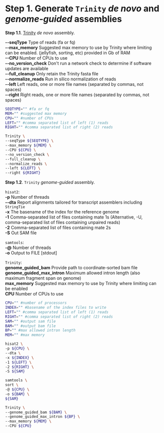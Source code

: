 # Step 1. Generate `Trinity` _de novo_ and _genome-guided_ assemblies

__Step 1.1__. [Trinity](https://github.com/trinityrnaseq/trinityrnaseq/wiki) _de novo_ assembly.

__--seqType__ Type of reads (fa or fq)  
__--max_memory__ Suggested max memory to use by Trinity where limiting can be enabled. (jellyfish, sorting, etc) provided in Gb of RAM  
__--CPU__ Number of CPUs to use  
__--no_version_check__ Don't run a network check to determine if software updates are available  
__--full_cleanup__ Only retain the Trinity fasta file  
__--normalize_reads__ Run in silico normalization of reads  
__--left__ Left reads, one or more file names (separated by commas, not spaces)  
__--right__ Right reads, one or more file names (separated by commas, not spaces)

```bash
SEQTYPE="" #fa or fq
MEM="" #suggested max memory
CPU="" #number of CPUs
LEFT="" #comma separated list of left (1) reads
RIGHT="" #comma separated list of right (2) reads

Trinity \
--seqType ${SEQTYPE} \
--max_memory ${MEM} \
--CPU ${CPU} \
--no_version_check \
--full_cleanup \
--normalize_reads \
--left ${LEFT} \
--right ${RIGHT}
```

__Step 1.2__. `Trinity` _genome-guided_ assembly.

`hisat2`:  
__-p__ Number of threads  
__--dta__ Report alignments tailored for transcript assemblers including `StringTie`  
__-x__ The basename of the index for the reference genome  
__-1__ Comma-separated list of files containing mate 1s (Alternative, -U, comma-separated list of files containing unpaired reads)  
__-2__ Comma-separated list of files containing mate 2s  
__-S__ Out SAM file

`samtools`:  
__-@__ Number of threads  
__-o__ Output to FILE [stdout]

`Trinity`:  
__genome_guided_bam__ Provide path to coordinate-sorted bam file  
__genome_guided_max_intron__ Maximum allowed intron length (also maximum fragment span on genome)  
__max_memory__ Suggested max memory to use by Trinity where limiting can be enabled  
__CPU__ Number of CPUs to use

```bash
CPU="" #number of processors
INDEX="" #basename of the index files to write
LEFT="" #comma separated list of left (1) reads
RIGHT="" #comma separated list of right (2) reads
SAM="" #output sam file
BAM="" #output bam file
BP="" #max allowed intron length
MEM="" #max memory

hisat2 \
-p ${CPU} \
--dta \
-x ${INDEX} \
-1 ${LEFT} \
-2 ${RIGHT} \
-S ${SAM}

samtools \
sort \
-@ ${CPU} \
-o ${BAM} \
${SAM}

Trinity \
--genome_guided_bam ${BAM} \
--genome_guided_max_intron ${BP} \
--max_memory ${MEM} \
--CPU ${CPU}
```
